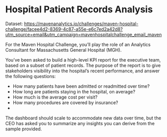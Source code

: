 # Hospital Patient Records Analysis

Dataset: https://mavenanalytics.io/challenges/maven-hospital-challenge/facee4d2-8369-4c87-a55e-e6c7ed2a42d8?utm_source=email&utm_campaign=mavenhospitalchallenge_email_maven

For the Maven Hospital Challenge, you’ll play the role of an Analytics Consultant for Massachusetts General Hospital (MGH).

You’ve been asked to build a high-level KPI report for the executive team, based on a subset of patient records. The purpose of the report is to give stakeholders visibility into the hospital’s recent performance, and answer the following questions:

- How many patients have been admitted or readmitted over time?
- How long are patients staying in the hospital, on average?
- How much is the average cost per visit?
- How many procedures are covered by insurance?
- 
The dashboard should scale to accommodate new data over time, but the CEO has asked you to summarize any insights you can derive from the sample provided.
